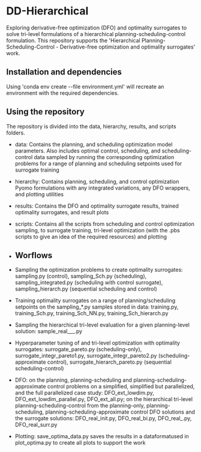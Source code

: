 # DD-Hierarchical
Exploring derivative-free optimization (DFO) and optimality surrogates to solve tri-level formulations of a hierarchical planning-scheduling-control formulation.
This repository supports the 'Hierarchical Planning-Scheduling-Control - Derivative-free optimization and optimality surrogates' work.

## Installation and dependencies

 Using 'conda env create --file environment.yml' will recreate an environment with the required dependencies.

## Using the repository

The repository is divided into the data, hierarchy, results, and scripts folders.

- data: Contains the planning, and scheduling optimization model parameters. Also includes optimal control, scheduling, and scheduling-control data sampled by running the corresponding optimization problems for a range of planning and scheduling setpoints used for surrogate training
- hierarchy: Contains planning, scheduling, and control optimization Pyomo formulations with any integrated variations, any DFO wrappers, and plotting utilities
- results: Contains the DFO and optimality surrogate results, trained optimality surrogates, and result plots
- scripts: Contains all the scripts from scheduling and control optimization sampling, to surrogate training, tri-level optimization (with the .pbs scripts to give an idea of the required resources) and plotting

- ## Worflows

- Sampling the optimization problems to create optimality surrogates: sampling.py (control), sampling_Sch.py (scheduling), sampling_integrated.py (scheduling with control surrogate), sampling_hierarch.py (sequential scheduling and control)
- Training optimality surrogates on a range of planning/scheduling setpoints on the sampling_*.py samples stored in data: training.py, training_Sch.py, training_Sch_NN.py, training_Sch_hierarch.py
- Sampling the hierarchical tri-level evaluation for a given planning-level solution: sample_real___.py
- Hyperparameter tuning of and tri-level optimization with optimality surrogates: surrogate_pareto.py (scheduling-only), surrogate_integr_pareto1.py, surrogate_integr_pareto2.py (scheduling-approximate control), surrogate_hierarch_pareto.py (sequential scheduling-control)
- DFO: on the planning, planning-scheduling and planning-scheduling-approximate control problems on a simplified, simplified but parallelized, and the full parallelized case study: DFO_ext_lowdim.py, DFO_ext_lowdim_parallel.py, DFO_ext_all.py; on the hierarchical tri-level planning-scheduling-control from the planning-only, planning-scheduling, planning-scheduling-approximate control DFO solutions and the surrogate solutions: DFO_real_init.py, DFO_real_bi.py, DFO_real_.py, DFO_real_surr.py
- Plotting: save_optima_data.py saves the results in a dataformatused in plot_optima.py to create all plots to support the work
